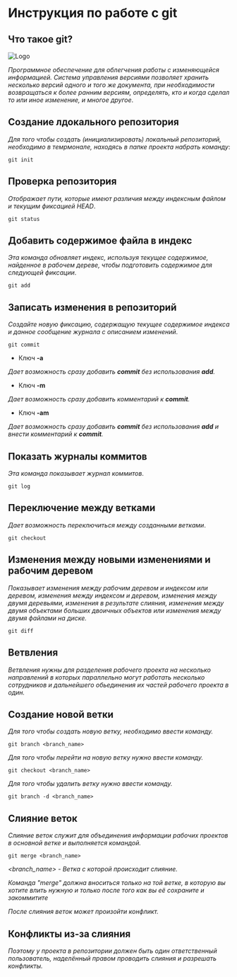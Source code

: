 # **Инструкция по работе с git**

## Что такое git?

![Logo](svetik.jpg)

*Программное обеспечение для облегчения работы с изменяющейся информацией. Система управления версиями позволяет хранить несколько версий одного и того же документа, при необходимости возвращаться к более ранним версиям, определять, кто и когда сделал то или иное изменение, и многое другое*.

## Создание лдокального репозитория

*Для того чтобы создать (инициализировать) локальный репозиторий, необходимо в темрмонале, находясь в папке проекта набрать команду*: 

    git init

## Проверка репозитория

*Отображает пути, которые имеют различия между индексным файлом и текущим фиксацией HEAD*.

    git status

## Добавить содержимое файла в индекс

*Эта команда обновляет индекс, используя текущее содержимое, найденное в рабочем дереве, чтобы подготовить содержимое для следующей фиксации*.

    git add

## Записать изменения в репозиторий

*Создайте новую фиксацию, содержащую текущее содержимое индекса и данное сообщение журнала с описанием изменений*.

    git commit

* Ключ **-a**

*Дает возможность сразу добавить **commit** без использования **add**.*

* Ключ **-m**

*Дает возможность сразу добавить комментарий к **commit**.*

* Ключ **-am**

*Дает возможность сразу добавить **commit** без использования **add** и внести комментарий к **commit**.*

## Показать журналы коммитов

*Эта команда показывает журнал коммитов*.

    git log

## Переключение между ветками

*Дает возможность переключиться между созданными ветками*.

    git checkout

## Изменения между новыми изменениями и рабочим деревом

*Показывает изменения между рабочим деревом и индексом или деревом, изменения между индексом и деревом, изменения между двумя деревьями, изменения в результате слияния, изменения между двумя объектами больших двоичных объектов или изменения между двумя файлами на диске.*

    git diff

 ## Ветвления

 *Ветвления нужны для разделения рабочего проекта на несколько направлений в которых параллельно могут работать несколько сотрудников и дальнейшего обьединения их частей рабочего проекта в один.*   
 
## Создание новой ветки

*Для того чтобы создать новую ветку, необходимо ввести команду.*

    git branch <branch_name>

*Для того чтобы перейти на новую ветку нужно ввести команду.*

    git checkout <branch_name>

*Для того чтобы удалить ветку нужно ввести команду.*

    git branch -d <branch_name>

    
## Слияние веток

*Слияние веток служит для объединения информации рабочих проектов в основной ветке и выполняется командой.*

    git merge <branch_name>

*<branch_name> - Ветка с которой происходит слияние.*    

*Команда "merge" должна вноситься только на той ветке, в которую вы хотите влить нужную и только после того как вы её сохраните и закоммитите*

*После слияния веток может произойти конфликт.*

## Конфликты из-за слияния












*Поэтому у проекта в репозитории должен быть один
ответственный пользователь, наделённый правом проводить
слияния и разрешать конфликты.*